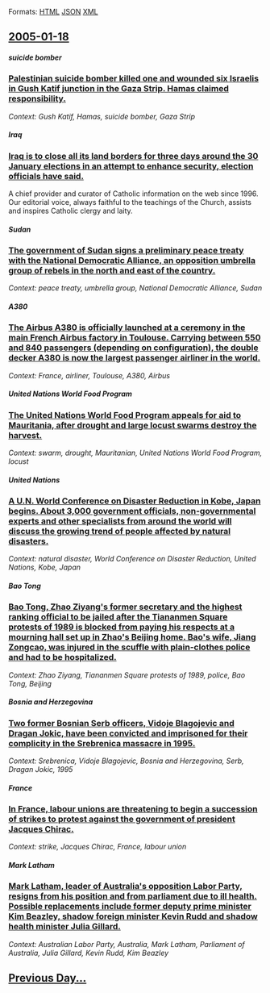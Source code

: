 
Formats: [HTML](2005/01/18/index.html)  [JSON](2005/01/18/index.json)  [XML](2005/01/18/index.xml)  

## [2005-01-18](/news/2005/01/18/index.md)

##### suicide bomber
### [ Palestinian suicide bomber killed one and wounded six Israelis in Gush Katif junction in the Gaza Strip. Hamas claimed responsibility. ](/news/2005/01/18/palestinian-suicide-bomber-killed-one-and-wounded-six-israelis-in-gush-katif-junction-in-the-gaza-strip-hamas-claimed-responsibility.md)
_Context: Gush Katif, Hamas, suicide bomber, Gaza Strip_

##### Iraq
### [ Iraq is to close all its land borders for three days around the 30 January elections in an attempt to enhance security, election officials have said. ](/news/2005/01/18/iraq-is-to-close-all-its-land-borders-for-three-days-around-the-30-january-elections-in-an-attempt-to-enhance-security-election-officials.md)
A chief provider and curator of Catholic information on the web since 1996. Our editorial voice, always faithful to the teachings of the Church, assists and inspires Catholic clergy and laity.

##### Sudan
### [ The government of Sudan signs a preliminary peace treaty with the National Democratic Alliance, an opposition umbrella group of rebels in the north and east of the country. ](/news/2005/01/18/the-government-of-sudan-signs-a-preliminary-peace-treaty-with-the-national-democratic-alliance-an-opposition-umbrella-group-of-rebels-in-t.md)
_Context: peace treaty, umbrella group, National Democratic Alliance, Sudan_

##### A380
### [ The Airbus A380 is officially launched at a ceremony in the main French Airbus factory in Toulouse. Carrying between 550 and 840 passengers (depending on configuration), the double decker A380 is now the largest passenger airliner in the world. ](/news/2005/01/18/the-airbus-a380-is-officially-launched-at-a-ceremony-in-the-main-french-airbus-factory-in-toulouse-carrying-between-550-and-840-passengers.md)
_Context: France, airliner, Toulouse, A380, Airbus_

##### United Nations World Food Program
### [ The United Nations World Food Program appeals for aid to Mauritania, after drought and large locust swarms destroy the harvest. ](/news/2005/01/18/the-united-nations-world-food-program-appeals-for-aid-to-mauritania-after-drought-and-large-locust-swarms-destroy-the-harvest.md)
_Context: swarm, drought, Mauritanian, United Nations World Food Program, locust_

##### United Nations
### [ A U.N. World Conference on Disaster Reduction in Kobe, Japan begins. About 3,000 government officials, non-governmental experts and other specialists from around the world will discuss the growing trend of people affected by natural disasters. ](/news/2005/01/18/a-u-n-world-conference-on-disaster-reduction-in-kobe-japan-begins-about-3-000-government-officials-non-governmental-experts-and-other-s.md)
_Context: natural disaster, World Conference on Disaster Reduction, United Nations, Kobe, Japan_

##### Bao Tong
### [ Bao Tong, Zhao Ziyang's former secretary and the highest ranking official to be jailed after the Tiananmen Square protests of 1989 is blocked from paying his respects at a mourning hall set up in Zhao's Beijing home. Bao's wife, Jiang Zongcao, was injured in the scuffle with plain-clothes police and had to be hospitalized.](/news/2005/01/18/bao-tong-zhao-ziyang-s-former-secretary-and-the-highest-ranking-official-to-be-jailed-after-the-tiananmen-square-protests-of-1989-is-block.md)
_Context: Zhao Ziyang, Tiananmen Square protests of 1989, police, Bao Tong, Beijing_

##### Bosnia and Herzegovina
### [ Two former Bosnian Serb officers, Vidoje Blagojevic and Dragan Jokic, have been convicted and imprisoned for their complicity in the Srebrenica massacre in 1995. ](/news/2005/01/18/two-former-bosnian-serb-officers-vidoje-blagojevic-and-dragan-jokic-have-been-convicted-and-imprisoned-for-their-complicity-in-the-srebre.md)
_Context: Srebrenica, Vidoje Blagojevic, Bosnia and Herzegovina, Serb, Dragan Jokic, 1995_

##### France
### [ In France, labour unions are threatening to begin a succession of strikes to protest against the government of president Jacques Chirac. ](/news/2005/01/18/in-france-labour-unions-are-threatening-to-begin-a-succession-of-strikes-to-protest-against-the-government-of-president-jacques-chirac.md)
_Context: strike, Jacques Chirac, France, labour union_

##### Mark Latham
### [ Mark Latham, leader of Australia's opposition Labor Party, resigns from his position and from parliament due to ill health. Possible replacements include former deputy prime minister Kim Beazley, shadow foreign minister Kevin Rudd and shadow health minister Julia Gillard. ](/news/2005/01/18/mark-latham-leader-of-australia-s-opposition-labor-party-resigns-from-his-position-and-from-parliament-due-to-ill-health-possible-replac.md)
_Context: Australian Labor Party, Australia, Mark Latham, Parliament of Australia, Julia Gillard, Kevin Rudd, Kim Beazley_

## [Previous Day...](/news/2005/01/17/index.md)

